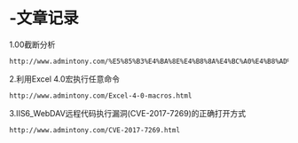 # -文章记录

1.00截断分析
```
http://www.admintony.com/%E5%85%B3%E4%BA%8E%E4%B8%8A%E4%BC%A0%E4%B8%AD%E7%9A%8400%E6%88%AA%E6%96%AD%E5%88%86%E6%9E%90.html#more
```
2.利用Excel 4.0宏执行任意命令
```
http://www.admintony.com/Excel-4-0-macros.html
```
3.IIS6_WebDAV远程代码执行漏洞(CVE-2017-7269)的正确打开方式
```
http://www.admintony.com/CVE-2017-7269.html
```
